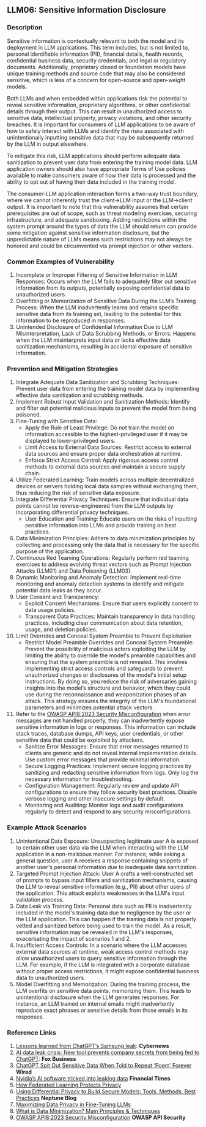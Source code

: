 ## LLM06: Sensitive Information Disclosure

### Description

Sensitive information is contextually relevant to both the model and its deployment in LLM applications. This term includes, but is not limited to, personal identifiable information (PII), financial details, health records, confidential business data, security credentials, and legal or regulatory documents. Additionally, proprietary closed or foundation models have unique training methods and source code that may also be considered sensitive, which is less of a concern for open-source and open-weight models.

Both LLMs and when embedded within applications risk the potential to reveal sensitive information, proprietary algorithms, or other confidential details through their output. This can result in unauthorized access to sensitive data, intellectual property, privacy violations, and other security breaches. It is important for consumers of LLM applications to be aware of how to safely interact with LLMs and identify the risks associated with unintentionally inputting sensitive data that may be subsequently returned by the LLM in output elsewhere.

To mitigate this risk, LLM applications should perform adequate data sanitization to prevent user data from entering the training model data. LLM application owners should also have appropriate Terms of Use policies available to make consumers aware of how their data is processed and the ability to opt out of having their data included in the training model.

The consumer-LLM application interaction forms a two-way trust boundary, where we cannot inherently trust the client->LLM input or the LLM->client output. It is important to note that this vulnerability assumes that certain prerequisites are out of scope, such as threat modeling exercises, securing infrastructure, and adequate sandboxing. Adding restrictions within the system prompt around the types of data the LLM should return can provide some mitigation against sensitive information disclosure, but the unpredictable nature of LLMs means such restrictions may not always be honored and could be circumvented via prompt injection or other vectors.

### Common Examples of Vulnerability

1. Incomplete or Improper Filtering of Sensitive Information in LLM Responses: Occurs when the LLM fails to adequately filter out sensitive information from its outputs, potentially exposing confidential data to unauthorized users.
2. Overfitting or Memorization of Sensitive Data During the LLM’s Training Process: When the LLM inadvertently learns and retains specific sensitive data from its training set, leading to the potential for this information to be reproduced in responses.
3. Unintended Disclosure of Confidential Information Due to LLM Misinterpretation, Lack of Data Scrubbing Methods, or Errors: Happens when the LLM misinterprets input data or lacks effective data sanitization mechanisms, resulting in accidental exposure of sensitive information.

### Prevention and Mitigation Strategies

1. Integrate Adequate Data Sanitization and Scrubbing Techniques: Prevent user data from entering the training model data by implementing effective data sanitization and scrubbing methods.
2. Implement Robust Input Validation and Sanitization Methods: Identify and filter out potential malicious inputs to prevent the model from being poisoned.
3. Fine-Tuning with Sensitive Data:
   - Apply the Rule of Least Privilege: Do not train the model on information accessible to the highest-privileged user if it may be displayed to lower-privileged users.
   - Limit Access to External Data Sources: Restrict access to external data sources and ensure proper data orchestration at runtime.
   - Enforce Strict Access Control: Apply rigorous access control methods to external data sources and maintain a secure supply chain.
4. Utilize Federated Learning: Train models across multiple decentralized devices or servers holding local data samples without exchanging them, thus reducing the risk of sensitive data exposure.
5. Integrate Differential Privacy Techniques: Ensure that individual data points cannot be reverse-engineered from the LLM outputs by incorporating differential privacy techniques.
   - User Education and Training: Educate users on the risks of inputting sensitive information into LLMs and provide training on best practices.
6. Data Minimization Principles: Adhere to data minimization principles by collecting and processing only the data that is necessary for the specific purpose of the application.
7. Continuous Red Teaming Operations: Regularly perform red teaming exercises to address evolving threat vectors such as Prompt Injection Attacks (LLM01) and Data Poisoning (LLM03).
8. Dynamic Monitoring and Anomaly Detection: Implement real-time monitoring and anomaly detection systems to identify and mitigate potential data leaks as they occur.
9. User Consent and Transparency:
   - Explicit Consent Mechanisms: Ensure that users explicitly consent to data usage policies.
   - Transparent Data Practices: Maintain transparency in data handling practices, including clear communication about data retention, usage, and deletion policies.
10. Limit Overrides and Conceal System Preamble to Prevent Exploitation
       - Restrict Model Preamble Overrides and Conceal System Preamble: Prevent the possibility of malicious actors exploiting the LLM by limiting the ability to override the model's preamble capabilities and ensuring that the system preamble is  not revealed. This involves implementing strict access controls and safeguards to prevent unauthorized changes or disclosures of the model's initial setup instructions. By doing so, you reduce the risk of adversaries gaining insights into the model’s structure and behavior, which they could use during the reconnaissance and weaponization phases of an attack. This strategy ensures the integrity of the LLM's foundational parameters and minimizes potential attack vectors.
11. Refer to the [OWASP API8:2023 Security Misconfiguration](https://owasp.org/API-Security/editions/2023/en/0xa8-security-misconfiguration/) when error messages are not handled properly, they can inadvertently expose sensitive information in logs or responses. This information can include stack traces, database dumps, API keys, user credentials, or other sensitive data that could be exploited by attackers.
       - Sanitize Error Messages: Ensure that error messages returned to clients are generic and do not reveal internal implementation details. Use custom error messages that provide minimal information.
       - Secure Logging Practices: Implement secure logging practices by sanitizing and redacting sensitive information from logs. Only log the necessary information for troubleshooting.
       - Configuration Management: Regularly review and update API configurations to ensure they follow security best practices. Disable verbose logging and other insecure settings by default.
       - Monitoring and Auditing: Monitor logs and audit configurations regularly to detect and respond to any security misconfigurations.

### Example Attack Scenarios

1. Unintentional Data Exposure: Unsuspecting legitimate user A is exposed to certain other user data via the LLM when interacting with the LLM application in a non-malicious manner. For instance, while asking a general question, user A receives a response containing snippets of another user's personal information due to inadequate data sanitization.
2. Targeted Prompt Injection Attack: User A crafts a well-constructed set of prompts to bypass input filters and sanitization mechanisms, causing the LLM to reveal sensitive information (e.g., PII) about other users of the application. This attack exploits weaknesses in the LLM's input validation process.
3. Data Leak via Training Data: Personal data such as PII is inadvertently included in the model's training data due to negligence by the user or the LLM application. This can happen if the training data is not properly vetted and sanitized before being used to train the model. As a result, sensitive information may be revealed in the LLM's responses, exacerbating the impact of scenarios 1 and 2.
4. Insufficient Access Controls: In a scenario where the LLM accesses external data sources at runtime, weak access control methods may allow unauthorized users to query sensitive information through the LLM. For example, if the LLM is integrated with a corporate database without proper access restrictions, it might expose confidential business data to unauthorized users.
5. Model Overfitting and Memorization: During the training process, the LLM overfits on sensitive data points, memorizing them. This leads to unintentional disclosure when the LLM generates responses. For instance, an LLM trained on internal emails might inadvertently reproduce exact phrases or sensitive details from those emails in its responses.

### Reference Links

1. [Lessons learned from ChatGPT’s Samsung leak](https://cybernews.com/security/chatgpt-samsung-leak-explained-lessons/): **Cybernews**
2. [AI data leak crisis: New tool prevents company secrets from being fed to ChatGPT](https://www.foxbusiness.com/politics/ai-data-leak-crisis-prevent-company-secrets-chatgpt): **Fox Business**
3. [ChatGPT Spit Out Sensitive Data When Told to Repeat ‘Poem’ Forever](https://www.wired.com/story/chatgpt-poem-forever-security-roundup/) **Wired**
4. [Nvidia’s AI software tricked into leaking data](https://www.ft.com/content/5aceb7a6-9d5a-4f1f-af3d-1ef0129b0934) **Financial Times**
5. [How Federated Learning Protects Privacy](https://pair.withgoogle.com/explorables/federated-learning/)
6. [Using Differential Privacy to Build Secure Models: Tools, Methods, Best Practices](https://neptune.ai/blog/using-differential-privacy-to-build-secure-models-tools-methods-best-practices) **Neptune Blog**
7. [Maximizing Data Privacy in Fine-Tuning LLMs](https://pvml.com/maximizing-data-privacy-in-fine-tuning-llms/#:~:text=of%20customer%20trust.-,Organizations%20that%20fail%20to%20protect%20sensitive%20data%20during%20the%20fine,to%20concerns%20about%20data%20privacy.)
8. [What is Data Minimization? Main Principles & Techniques](https://www.piiano.com/blog/data-minimization#:~:text=Data%20minimization%20plays%20a%20big,making%20your%20data%20even%20safer.)
9. [OWASP API8:2023 Security Misconfiguration](https://owasp.org/API-Security/editions/2023/en/0xa8-security-misconfiguration/) **OWASP API Security**